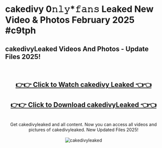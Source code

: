 # cakedivy 0𝚗𝚕𝚢*𝚏𝚊𝚗𝚜 Leaked New Video & Photos February 2025 #c9tph

<h2>cakedivyLeaked Videos And Photos - Update Files 2025!</h2>
<br>
<div align="center">
<h2><a href="https://mediaupload.pro?title=cakedivy&ref=11F" rel="nofollow">👉👉 Click to Watch cakedivy Leaked 👈👈</a></h2>
<h2><a href="https://mediaupload.pro?title=cakedivy&ref=11F" rel="nofollow">👉👉 Click to Download cakedivyLeaked 👈👈</a></h2>
<br>
Get cakedivyleaked and all content. Now you can access all videos and pictures of cakedivyleaked. New Updated Files 2025!
<br>
<br>
<a href="https://mediaupload.pro?title=cakedivy&ref=11F" rel="nofollow" data-target="animated-image.originalLink"><img src="https://i.ibb.co/Gkj2r4b/banner.png" alt="cakedivyleaked" style="max-width: 100%; display: inline-block;" data-target="animated-image.originalImage"></a>
</div>
<br>

